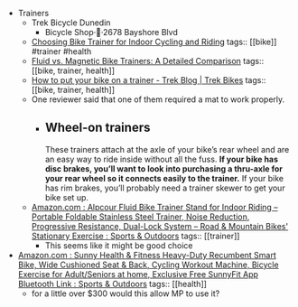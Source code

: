 - Trainers
	- Trek Bicycle Dunedin
		- Bicycle Shop··2678 Bayshore Blvd
	- [Choosing Bike Trainer for Indoor Cycling and Riding](https://www.shutuplegs.org/choosing-bike-trainer/#:~:text=Fluid%20trainers%20are%20a%20little,extra%2C%20this%20is%20my%20pick.)
	  tags:: [[bike]] #trainer #health
	- [Fluid vs. Magnetic Bike Trainers: A Detailed Comparison](https://indoorcyclinglove.com/fluid-vs-magnetic-bike-trainers)
	  tags:: [[bike, trainer, health]]
	- [How to put your bike on a trainer - Trek Blog | Trek Bikes](https://blog.trekbikes.com/en/2020/10/07/how-to-put-your-bike-on-a-trainer/)
	  tags:: [[bike, trainer, health]]
	- One reviewer said that one of them required a mat to work properly.
		- ## Wheel-on trainers
		  These trainers attach at the axle of your bike’s rear wheel and are an easy way to ride inside without all the fuss. **If your bike has disc brakes, you’ll want to look into purchasing a thru-axle for your rear wheel so it connects easily to the trainer.** If your bike has rim brakes, you’ll probably need a trainer skewer to get your bike set up.
	- [Amazon.com : Alpcour Fluid Bike Trainer Stand for Indoor Riding – Portable Foldable Stainless Steel Trainer, Noise Reduction, Progressive Resistance, Dual-Lock System – Road & Mountain Bikes' Stationary Exercise : Sports & Outdoors](https://www.amazon.com/Alpcour-Fluid-Bike-Trainer-Stand/dp/B07PYHJ582/ref=sr_1_2_sspa?dib=eyJ2IjoiMSJ9.B52UMU6VWgimXEU-dj0PyCLXW7qogWe5xApVXduVai6kRa2ebTNzw45TyaHTZYoj-AyOreC0_QPaVqCGYX6ymz-8dL-MVKuiGWgLxfhYHZzNk-kvq-HIqAX4_2JvRe7KmcibyCI0hzcsqdIoQI6VvhbRs2yWX3pRgJuq5lThfGxzquJDH6roRvSegsNi1rwsIegTV0tp40OdcYXO-YiHlVx_qdmoezhfH93EegbgkwDCJaRv9yw5hnjblIqvf-wqMZRGc7RLgooE889XFKU83xIhpF2q0w2Lo07b4GdJfXc.AMj00mDj9XtzeAW9TfviMigyHT-991mMHB-ifWf-ZxY&dib_tag=se&keywords=fluid+bike+trainer&qid=1751294108&sr=8-2-spons&sp_csd=d2lkZ2V0TmFtZT1zcF9hdGY&psc=1&smid=A31YWLIJVDOO4Z)
	  tags:: [[trainer]]
		- This seems like it might be good choice
- [Amazon.com : Sunny Health & Fitness Heavy-Duty Recumbent Smart Bike, Wide Cushioned Seat & Back, Cycling Workout Machine, Bicycle Exercise for Adult/Seniors at home, Exclusive Free SunnyFit App Bluetooth Link : Sports & Outdoors](https://www.amazon.com/Sunny-Health-Fitness-Heavy-Duty-Recumbent/dp/B0CZPNKHX4/ref=sr_1_4_sspa?crid=3REMMBEVFLH36&dib=eyJ2IjoiMSJ9.1CQPO5GAkzO4amq53WARmjaG75SrJmdWPb3VHcjPq6UoxxKLrgenrutLbZrfnMN19D7QoPmeNXs0my1qLclT_mp8kcnq7J08WWC2opapfvYQxl_uzCpseZ-X6YYFM32JP-w03R3h2JLmzZmnU8N42YQgWs6omFKoNKX3oGiw7zudzaUQkYLuOBtc-dUsNXWZmsGqFMB4BvF1U3YAzxdQYkU8zZjYibNXeYVz7AY_yudRnY5waN5r9JCSdimoSa-aAS7DSNDEApFdWyds9ta70JVysonipA2bL2MB-I2YYkQ.LWDmv3i6JrOt3LGjiO5i56FQR6Grl3qj02lcBnUyaEQ&dib_tag=se&keywords=magnetic%2Bbike%2Btrainer&qid=1751293146&sprefix=%2Caps%2C301&sr=8-4-spons&sp_csd=d2lkZ2V0TmFtZT1zcF9hdGY&th=1)
  tags:: [[health]]
	- for a little over $300 would this allow MP to use it?